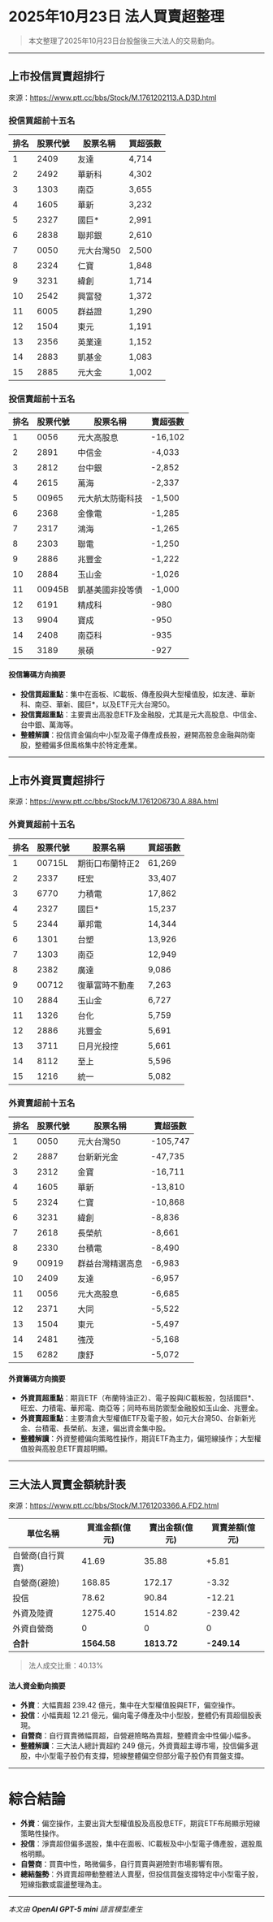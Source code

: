 # 2025年10月23日 法人買賣超整理

> 本文整理了2025年10月23日台股盤後三大法人的交易動向。

---

## 上市投信買賣超排行
來源：<https://www.ptt.cc/bbs/Stock/M.1761202113.A.D3D.html>

### 投信買超前十五名
| 排名 | 股票代號 | 股票名稱   | 買超張數 |
|------|----------|------------|----------|
| 1    | 2409     | 友達       | 4,714    |
| 2    | 2492     | 華新科     | 4,302    |
| 3    | 1303     | 南亞       | 3,655    |
| 4    | 1605     | 華新       | 3,232    |
| 5    | 2327     | 國巨*      | 2,991    |
| 6    | 2838     | 聯邦銀     | 2,610    |
| 7    | 0050     | 元大台灣50 | 2,500    |
| 8    | 2324     | 仁寶       | 1,848    |
| 9    | 3231     | 緯創       | 1,714    |
| 10   | 2542     | 興富發     | 1,372    |
| 11   | 6005     | 群益證     | 1,290    |
| 12   | 1504     | 東元       | 1,191    |
| 13   | 2356     | 英業達     | 1,152    |
| 14   | 2883     | 凱基金     | 1,083    |
| 15   | 2885     | 元大金     | 1,002    |

### 投信賣超前十五名
| 排名 | 股票代號 | 股票名稱         | 賣超張數 |
|------|----------|-----------------|----------|
| 1    | 0056     | 元大高股息       | -16,102  |
| 2    | 2891     | 中信金           | -4,033   |
| 3    | 2812     | 台中銀           | -2,852   |
| 4    | 2615     | 萬海             | -2,337   |
| 5    | 00965    | 元大航太防衛科技 | -1,500   |
| 6    | 2368     | 金像電           | -1,285   |
| 7    | 2317     | 鴻海             | -1,265   |
| 8    | 2303     | 聯電             | -1,250   |
| 9    | 2886     | 兆豐金           | -1,222   |
| 10   | 2884     | 玉山金           | -1,026   |
| 11   | 00945B   | 凱基美國非投等債 | -1,000   |
| 12   | 6191     | 精成科           | -980     |
| 13   | 9904     | 寶成             | -950     |
| 14   | 2408     | 南亞科           | -935     |
| 15   | 3189     | 景碩             | -927     |

#### 投信籌碼方向摘要
- **投信買超重點**：集中在面板、IC載板、傳產股與大型權值股，如友達、華新科、南亞、華新、國巨*，以及ETF元大台灣50。  
- **投信賣超重點**：主要賣出高股息ETF及金融股，尤其是元大高股息、中信金、台中銀、萬海等。  
- **整體解讀**：投信資金偏向中小型及電子傳產成長股，避開高股息金融與防衛股，整體偏多但風格集中於特定產業。

---

## 上市外資買賣超排行
來源：<https://www.ptt.cc/bbs/Stock/M.1761206730.A.88A.html>

### 外資買超前十五名
| 排名 | 股票代號 | 股票名稱             | 買超張數 |
|------|----------|--------------------|----------|
| 1    | 00715L   | 期街口布蘭特正2    | 61,269   |
| 2    | 2337     | 旺宏                 | 33,407   |
| 3    | 6770     | 力積電               | 17,862   |
| 4    | 2327     | 國巨*                | 15,237   |
| 5    | 2344     | 華邦電               | 14,344   |
| 6    | 1301     | 台塑                 | 13,926   |
| 7    | 1303     | 南亞                 | 12,949   |
| 8    | 2382     | 廣達                 | 9,086    |
| 9    | 00712    | 復華富時不動產       | 7,263    |
| 10   | 2884     | 玉山金               | 6,727    |
| 11   | 1326     | 台化                 | 5,759    |
| 12   | 2886     | 兆豐金               | 5,691    |
| 13   | 3711     | 日月光投控           | 5,661    |
| 14   | 8112     | 至上                 | 5,596    |
| 15   | 1216     | 統一                 | 5,082    |

### 外資賣超前十五名
| 排名 | 股票代號 | 股票名稱         | 賣超張數 |
|------|----------|-----------------|----------|
| 1    | 0050     | 元大台灣50       | -105,747 |
| 2    | 2887     | 台新新光金       | -47,735  |
| 3    | 2312     | 金寶             | -16,711  |
| 4    | 1605     | 華新             | -13,810  |
| 5    | 2324     | 仁寶             | -10,868  |
| 6    | 3231     | 緯創             | -8,836   |
| 7    | 2618     | 長榮航           | -8,661   |
| 8    | 2330     | 台積電           | -8,490   |
| 9    | 00919    | 群益台灣精選高息 | -6,983   |
| 10   | 2409     | 友達             | -6,957   |
| 11   | 0056     | 元大高股息       | -6,685   |
| 12   | 2371     | 大同             | -5,522   |
| 13   | 1504     | 東元             | -5,497   |
| 14   | 2481     | 強茂             | -5,168   |
| 15   | 6282     | 康舒             | -5,072   |

#### 外資籌碼方向摘要
- **外資買超重點**：期貨ETF（布蘭特油正2）、電子股與IC載板股，包括國巨*、旺宏、力積電、華邦電、南亞等；同時布局防禦型金融股如玉山金、兆豐金。  
- **外資賣超重點**：主要清倉大型權值ETF及電子股，如元大台灣50、台新新光金、台積電、長榮航、友達，偏出資金集中股。  
- **整體解讀**：外資整體偏向策略性操作，期貨ETF為主力，偏短線操作；大型權值股與高股息ETF賣超明顯。

---

## 三大法人買賣金額統計表
來源：<https://www.ptt.cc/bbs/Stock/M.1761203366.A.FD2.html>

| 單位名稱           | 買進金額(億元) | 賣出金額(億元) | 買賣差額(億元) |
|--------------------|----------------|----------------|----------------|
| 自營商(自行買賣)   | 41.69          | 35.88          | +5.81          |
| 自營商(避險)       | 168.85         | 172.17         | -3.32          |
| 投信               | 78.62          | 90.84          | -12.21         |
| 外資及陸資         | 1275.40        | 1514.82        | -239.42        |
| 外資自營商         | 0              | 0              | 0              |
| **合計**           | **1564.58**    | **1813.72**    | **-249.14**    |

> 法人成交比重：40.13%

#### 法人資金動向摘要
- **外資**：大幅賣超 239.42 億元，集中在大型權值股與ETF，偏空操作。  
- **投信**：小幅賣超 12.21 億元，偏向電子傳產及中小型股，整體仍有買超個股表現。  
- **自營商**：自行買賣微幅買超，自營避險略為賣超，整體資金中性偏小幅多。  
- **整體解讀**：三大法人總計賣超約 249 億元，外資賣超主導市場，投信偏多選股，中小型電子股仍有支撐，短線整體偏空但部分電子股仍有買盤支撐。

---

# 綜合結論
- **外資**：偏空操作，主要出貨大型權值股及高股息ETF，期貨ETF布局顯示短線策略性操作。  
- **投信**：淨賣超但偏多選股，集中在面板、IC載板及中小型電子傳產股，選股風格明顯。  
- **自營商**：買賣中性，略微偏多，自行買賣與避險對市場影響有限。  
- **總結盤勢**：外資賣超帶動整體法人賣壓，但投信買盤支撐特定中小型電子股，短線指數或震盪整理為主。

---

*本文由 **OpenAI GPT-5 mini** 語言模型產生*
